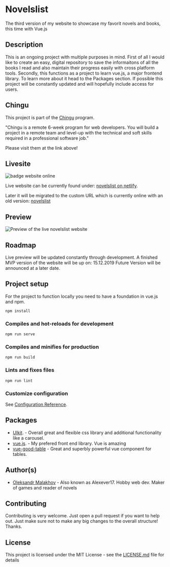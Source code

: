 # Novelslist 

The third version of my website to showcase my favorit novels and books, this time with Vue.js

## Description

This is an ongoing project with multiple purposes in mind.
First of all I would like to create an easy, digital repository to save the informaitons of all the books I read and also maintain their progress easily with cross platform tools. Secondly, this functions as a project to learn vue.js, a major frontend library. To learn more about it head to the Packages section. If possible this project will be constantly updated and will hopefully include access for users.

## Chingu

This project is part of the [Chingu](https://chingu.io) program.

"Chingu is a remote 6-week program for web developers. You will build a project in a remote team and level-up with the technical and soft skills required in a professional software job."

Please visit them at the link above!

## Livesite

![badge website online](https://img.shields.io/website?style=for-the-badge&up_message=online&url=http%3A%2F%2Fnovelslist.netlify.com%2F)

Live website can be currently found under: [novelslist on netlify](https://novelslist.netlify.com/).

Later it will be migrated to the custom URL which is currently online with an old version: [novelslist](https://novelslist.com/)

## Preview

![Preview of the live novelslist website](https://i.imgur.com/7IR5bLY.jpg)

## Roadmap

Live preview will be updated constantly through development.
A finished MVP version of the website will be up on: 15.12.2019
Future Version will be announced at a later date.

## Project setup

For the project to function locally you need to have a foundation in vue.js and npm.

```
npm install
```

### Compiles and hot-reloads for development
```
npm run serve
```
### Compiles and minifies for production
```
npm run build
```
### Lints and fixes files
```
npm run lint
```

### Customize configuration
See [Configuration Reference](https://cli.vuejs.org/config/).

## Packages

- [UIkit](https://getuikit.com/). - Overall great and flexible css library and additional functionality like a carousel. 
- [vue.js](https://vuejs.org/). - My prefered front end library. Vue is amazing
- [vue-good-table](https://xaksis.github.io/vue-good-table/) - Great and superbly powerful vue component for tables.

## Author(s)

- [Oleksandr Malakhov](https://github.com/Alexever17) - Also known as Alexever17. Hobby web dev. Maker of games and reader of novels

## Contributing
Contributing is very welcome. Just open a pull request if you want to help out. 
Just make sure not to make any big changes to the overall structure! Thanks.

## License
This project is licensed under the MIT License - see the [LICENSE.md](LICENSE.md) file for details
